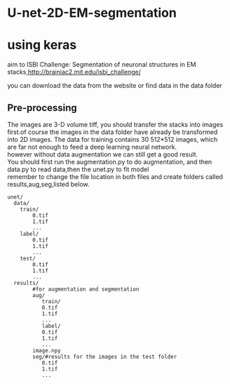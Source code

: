 # U-net-2D-EM-segmentation
using keras
===

aim to ISBI Challenge: Segmentation of neuronal structures in EM stacks,http://brainiac2.mit.edu/isbi_challenge/ 

you can download the data from the website or find data in the data folder

Pre-processing
---
The images are 3-D volume tiff, you should transfer the stacks into images first.of course the images in the data folder have already be transformed into 2D images. The data for training contains 30 512*512 images, which are far not enough to feed a deep learning neural network.<br>
however without data augmentation we can still get a good result.<br>
You should first run the augmentation.py to do augmentation, and then data.py to read data,then the unet.py to fit model<br>
remember to change the file location in both files and create folders called results,aug,seg,listed below.<br>
```
unet/
  data/
    train/
        0.tif
        1.tif
        ...
    label/
        0.tif
        1.tif
        ...
    test/
        0.tif
        1.tif
        ...
  results/
        #for augmentation and segmentation
        aug/
           train/
           0.tif
           1.tif
           ...
           label/
           0.tif
           1.tif
           ...
        image.npy
        seg/#results for the images in the test folder
           0.tif
           1.tif
           ...
```
         
